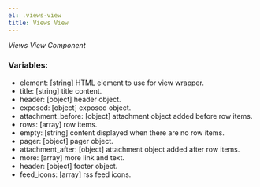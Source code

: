 ```yaml
---
el: .views-view
title: Views View
---
```


_Views View Component_

### Variables:

- element: [string] HTML element to use for view wrapper.
- title: [string] title content.
- header: [object] header object.
- exposed: [object] exposed object.
- attachment_before: [object] attachment object added before row items.
- rows: [array] row items.
- empty: [string] content displayed when there are no row items.
- pager: [object] pager object.
- attachment_after: [object] attachment object added after row items.
- more: [array] more link and text.
- header: [object] footer object.
- feed_icons: [array] rss feed icons.

